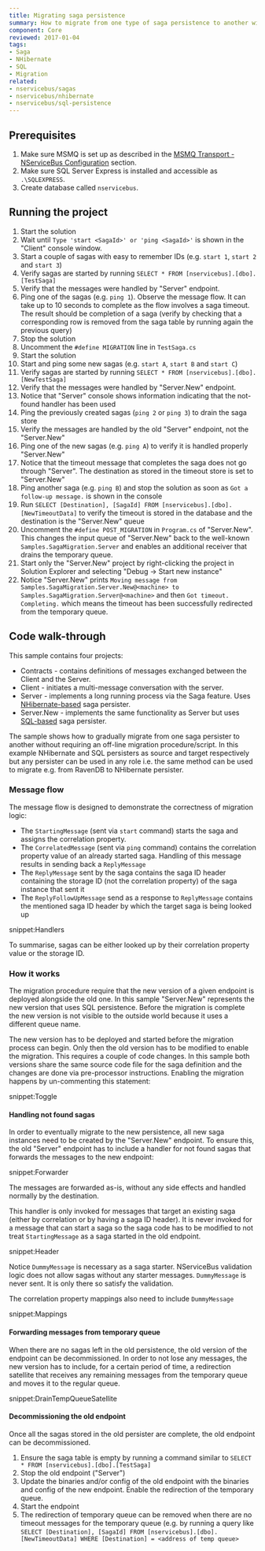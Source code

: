 ```yaml
---
title: Migrating saga persistence
summary: How to migrate from one type of saga persistence to another without an off-line migration procedure
component: Core
reviewed: 2017-01-04
tags:
- Saga
- NHibernate
- SQL
- Migration
related:
- nservicebus/sagas
- nservicebus/nhibernate
- nservicebus/sql-persistence
---
```


## Prerequisites

 1. Make sure MSMQ is set up as described in the [MSMQ Transport - NServiceBus Configuration](/nservicebus/msmq/#nservicebus-configuration) section.
 1. Make sure SQL Server Express is installed and accessible as `.\SQLEXPRESS`.
 1. Create database called `nservicebus`.

 
## Running the project

 1. Start the solution
 1. Wait until `Type 'start <SagaId>' or 'ping <SagaId>'` is shown in the "Client" console window.
 1. Start a couple of sagas with easy to remember IDs (e.g. `start 1`, `start 2` and `start 3`)
 1. Verify sagas are started by running `SELECT * FROM [nservicebus].[dbo].[TestSaga]`
 1. Verify that the messages were handled by "Server" endpoint.
 1. Ping one of the sagas (e.g. `ping 1`). Observe the message flow. It can take up to 10 seconds to complete as the flow involves a saga timeout. The result should be completion of a saga (verify by checking that a corresponding row is removed from the saga table by running again the previous query)
 1. Stop the solution
 1. Uncomment the `#define MIGRATION` line in `TestSaga.cs`
 1. Start the solution
 1. Start and ping some new sagas (e.g. `start A`, `start B` and `start C`)
 1. Verify sagas are started by running `SELECT * FROM [nservicebus].[dbo].[NewTestSaga]`
 1. Verify that the messages were handled by "Server.New" endpoint.
 1. Notice that "Server" console shows information indicating that the not-found handler has been used
 1. Ping the previously created sagas (`ping 2` or `ping 3`) to drain the saga store
 1. Verify the messages are handled by the old "Server" endpoint, not the "Server.New"
 1. Ping one of the new sagas (e.g. `ping A`) to verify it is handled properly "Server.New"
 1. Notice that the timeout message that completes the saga does not go through "Server". The destination as stored in the timeout store is set to "Server.New"
 1. Ping another saga (e.g. `ping B`) and stop the solution as soon as `Got a follow-up message.` is shown in the console
 1. Run `SELECT [Destination], [SagaId] FROM [nservicebus].[dbo].[NewTimeoutData]` to verify the timeout is stored in the database and the destination is the "Server.New" queue
 1. Uncomment the `#define POST_MIGRATION` in `Program.cs` of "Server.New". This changes the input queue of "Server.New" back to the well-known `Samples.SagaMigration.Server` and enables an additional receiver that drains the temporary queue. 
 1. Start only the "Server.New" project by right-clicking the project in Solution Explorer and selecting "Debug -> Start new instance"
 1. Notice "Server.New" prints `Moving message from Samples.SagaMigration.Server.New@<machine> to Samples.SagaMigration.Server@<machine>` and then `Got timeout. Completing.` which means the timeout has been successfully redirected from the temporary queue.


## Code walk-through

This sample contains four projects:

 * Contracts - contains definitions of messages exchanged between the Client and the Server.
 * Client - initiates a multi-message conversation with the server.
 * Server - implements a long running process via the Saga feature. Uses [NHibernate-based](/nservicebus/nhibernate) saga persister.
 * Server.New - implements the same functionality as Server but uses [SQL-based](/nservicebus/sql-persistence) saga persister.

The sample shows how to gradually migrate from one saga persister to another without requiring an off-line migration procedure/script. In this example NHibernate and SQL persisters as source and target respectively but any persister can be used in any role i.e. the same method can be used to migrate e.g. from RavenDB to NHibernate persister.


### Message flow

The message flow is designed to demonstrate the correctness of migration logic:
 * The `StartingMessage` (sent via `start` command) starts the saga and assigns the correlation property.
 * The `CorrelatedMessage` (sent via `ping` command) contains the correlation property value of an already started saga. Handling of this message results in sending back a `ReplyMessage`
 * The `ReplyMessage` sent by the saga contains the saga ID header containing the storage ID (not the correlation property) of the saga instance that sent it
 * The `ReplyFollowUpMessage` send as a response to `ReplyMessage` contains the mentioned saga ID header by which the target saga is being looked up

snippet:Handlers

To summarise, sagas can be either looked up by their correlation property value or the storage ID.


### How it works

The migration procedure require that the new version of a given endpoint is deployed alongside the old one. In this sample "Server.New" represents the new version that uses SQL persistence. Before the migration is complete the new version is not visible to the outside world because it uses a different queue name.

The new version has to be deployed and started before the migration process can begin. Only then the old version has to be modified to enable the migration. This requires a couple of code changes. In this sample both versions share the same source code file for the saga definition and the changes are done via pre-processor instructions. Enabling the migration happens by un-commenting this statement:

snippet:Toggle


#### Handling not found sagas

In order to eventually migrate to the new persistence, all new saga instances need to be created by the "Server.New" endpoint. To ensure this, the old "Server" endpoint has to include a handler for not found sagas that forwards the messages to the new endpoint:

snippet:Forwarder

The messages are forwarded as-is, without any side effects and handled normally by the destination.

This handler is only invoked for messages that target an existing saga (either by correlation or by having a saga ID header). It is never invoked for a message that can start a saga so the saga code has to be modified to not treat `StartingMessage` as a saga started in the old endpoint.

snippet:Header

Notice `DummyMessage` is necessary as a saga starter. NServiceBus validation logic does not allow sagas without any starter messages. `DummyMessage` is never sent. It is only there so satisfy the validation.

The correlation property mappings also need to include `DummyMessage`

snippet:Mappings


#### Forwarding messages from temporary queue

When there are no sagas left in the old persistence, the old version of the endpoint can be decommissioned. In order to not lose any messages, the new version has to include, for a certain period of time, a redirection satellite that receives any remaining messages from the temporary queue and moves it to the regular queue.

snippet:DrainTempQueueSatellite 


#### Decommissioning the old endpoint

Once all the sagas stored in the old persister are complete, the old endpoint can be decommissioned.

 1. Ensure the saga table is empty by running a command similar to `SELECT * FROM [nservicebus].[dbo].[TestSaga]`
 2. Stop the old endpoint ("Server")
 3. Update the binaries and/or config of the old endpoint with the binaries and config of the new endpoint. Enable the redirection of the temporary queue.
 4. Start the endpoint
 5. The redirection of temporary queue can be removed when there are no timeout messages for the temporary queue (e.g. by running a query like `SELECT [Destination], [SagaId] FROM [nservicebus].[dbo].[NewTimeoutData] WHERE [Destination] = <address of temp queue>`
  